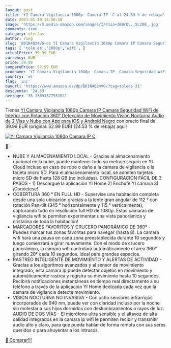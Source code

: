```yaml
---
layout: post
title: 'YI Camara Vigilancia 1080p  Camara IP  C al 24.53 % de rebaja'
date: 2021-01-19 14:56:18
image: 'https://m.media-amazon.com/images/I/41sa+JBBrQL._SL200_.jpg'
comments: true
category: ofertas
author: ring
slug: 'B01N4Q24VG-es YI Camara Vigilancia 1080p Camara IP Camara Seguridad WiFi...'
tags: [ 'tole.es','1080p','wifi', ]
actualPrice: 39.99 EUR
currency: EUR
price: 39.99
comparePrice: 52.99 EUR
prodname: 'YI Camara Vigilancia 1080p  Camara IP  Camara Seguridad WiFi de Interior con Rotación 360°  Detección de Movimiento  Visión Nocturna  Audio de 2 Vias y Nube con App para iOS y Android  Negro '
country: 'es'
flag: '🇪🇸'
buyurl: 'https://www.amazon.es/dp/B01N4Q24VG/?tag=tolees-21'
descuento: '24.53'
average: '35.13693877551021'
---
```


Tienes [YI Camara Vigilancia 1080p  Camara IP  Camara Seguridad WiFi de Interior con Rotación 360°  Detección de Movimiento  Visión Nocturna  Audio de 2 Vias y Nube con App para iOS y Android  Negro ](https://www.amazon.es/dp/B01N4Q24VG/?tag=tolees-21) con precio final de  39.99 EUR (original: 52.99 EUR) (24.53 %  de rebaja) aqui!

[![YI Camara Vigilancia 1080p  Camara IP  C](https://m.media-amazon.com/images/I/41sa+JBBrQL._SL200_.jpg)](https://www.amazon.es/dp/B01N4Q24VG/?tag=tolees-21)

🔎:

- NUBE Y ALMACENAMIENTO LOCAL - Gracias al almacenamiento opcional en la nube, puede mantener todo su metraje seguro en YI Cloud incluso en caso de robo o daño a la camara de vigilancia o la tarjeta micro SD. Para el almacenamiento local, se admiten tarjetas micro SD de hasta 128 GB (no incluidas). CONFIGURACIÓN FÁCIL DE 3 PASOS - 1) Descargue la aplicación YI Home 2) Enchufe YI camara 3) ¡Conéctese!
- COBERTURA 360 ° EN FULL HD - Supervise una habitación completa desde una sola ubicación gracias a la lente gran angular de 112 ° con rotación Pan-tilt (345 ° horizontalmente y 115 ° verticalmente), capturando todo en resolución full HD de 1080p. Estas camaras de vigilancia wifi te permiten experimentar una vista panorámica y cristalina de toda la habitación!
- MARCADORES FAVORITOS Y CRUCERO PANORÁMICO DE 360° - Puedes marcar tus zonas favoritas para navegar (hasta 8). La camara wifi hará una pausa en cada zona preestablecida durante 10 segundos y luego comenzará a girar nuevamente. Con el modo de crucero panorámico, la camara wifi controlará automáticamente el área 360° girando 20° cada 10 segundos. Ideal para grandes espacios.
- RASTREO INTELIGENTE DE MOVIMIENTO Y ALERTAS DE ACTIVIDAD - Gracias a los algoritmos avanzados y al sensor de movimiento integrado, esta camara ip puede detectar objetos en movimiento y automáticamente rastrea y registra su movimiento hasta 10 segundos. Recibirá notificaciones instantáneas en tiempo real directamente a su teléfono a través de la aplicación YI Home dedicada cada vez que la camara de vigilancia detecte movimiento.
- VISIÓN NOCTURNA NO INVASIVA - Con ocho sensores infrarrojos incorporados de 940 nm, puede ver con claridad incluso por la noche sin molestar a sus hijos dormidos con deslumbramientos o rayos de luz. AUDIO DE DOS VÍAS - El micrófono ultra sensible y el altavoz de alta calidad integrados en la camara ip wifi le permiten recibir y transmitir audio alto y claro, para que pueda hablar de forma remota con sus seres queridos o para ahuyentar a los intrusos.

[🛒 Comprar!!!](https://www.amazon.es/dp/B01N4Q24VG/?tag=tolees-21)
